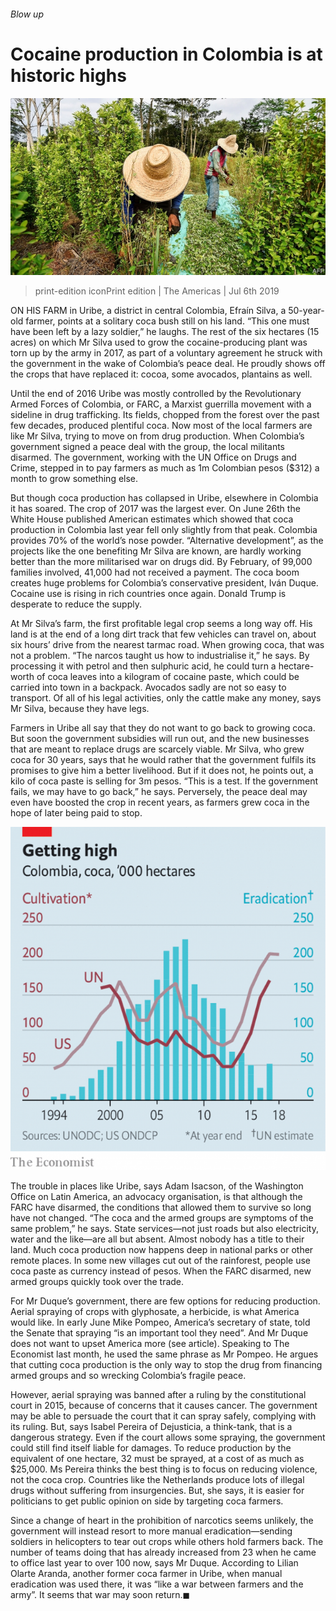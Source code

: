###### Blow up

# Cocaine production in Colombia is at historic highs 

![image](images/20190706_AMP001_0.jpg) 

> print-edition iconPrint edition | The Americas | Jul 6th 2019 

ON HIS FARM in Uribe, a district in central Colombia, Efraín Silva, a 50-year-old farmer, points at a solitary coca bush still on his land. “This one must have been left by a lazy soldier,” he laughs. The rest of the six hectares (15 acres) on which Mr Silva used to grow the cocaine-producing plant was torn up by the army in 2017, as part of a voluntary agreement he struck with the government in the wake of Colombia’s peace deal. He proudly shows off the crops that have replaced it: cocoa, some avocados, plantains as well. 

Until the end of 2016 Uribe was mostly controlled by the Revolutionary Armed Forces of Colombia, or FARC, a Marxist guerrilla movement with a sideline in drug trafficking. Its fields, chopped from the forest over the past few decades, produced plentiful coca. Now most of the local farmers are like Mr Silva, trying to move on from drug production. When Colombia’s government signed a peace deal with the group, the local militants disarmed. The government, working with the UN Office on Drugs and Crime, stepped in to pay farmers as much as 1m Colombian pesos ($312) a month to grow something else. 

But though coca production has collapsed in Uribe, elsewhere in Colombia it has soared. The crop of 2017 was the largest ever. On June 26th the White House published American estimates which showed that coca production in Colombia last year fell only slightly from that peak. Colombia provides 70% of the world’s nose powder. “Alternative development”, as the projects like the one benefiting Mr Silva are known, are hardly working better than the more militarised war on drugs did. By February, of 99,000 families involved, 41,000 had not received a payment. The coca boom creates huge problems for Colombia’s conservative president, Iván Duque. Cocaine use is rising in rich countries once again. Donald Trump is desperate to reduce the supply. 

At Mr Silva’s farm, the first profitable legal crop seems a long way off. His land is at the end of a long dirt track that few vehicles can travel on, about six hours’ drive from the nearest tarmac road. When growing coca, that was not a problem. “The narcos taught us how to industrialise it,” he says. By processing it with petrol and then sulphuric acid, he could turn a hectare-worth of coca leaves into a kilogram of cocaine paste, which could be carried into town in a backpack. Avocados sadly are not so easy to transport. Of all of his legal activities, only the cattle make any money, says Mr Silva, because they have legs. 

Farmers in Uribe all say that they do not want to go back to growing coca. But soon the government subsidies will run out, and the new businesses that are meant to replace drugs are scarcely viable. Mr Silva, who grew coca for 30 years, says that he would rather that the government fulfils its promises to give him a better livelihood. But if it does not, he points out, a kilo of coca paste is selling for 3m pesos. “This is a test. If the government fails, we may have to go back,” he says. Perversely, the peace deal may even have boosted the crop in recent years, as farmers grew coca in the hope of later being paid to stop. 

![image](images/20190706_AMC348.png) 

The trouble in places like Uribe, says Adam Isacson, of the Washington Office on Latin America, an advocacy organisation, is that although the FARC have disarmed, the conditions that allowed them to survive so long have not changed. “The coca and the armed groups are symptoms of the same problem,” he says. State services—not just roads but also electricity, water and the like—are all but absent. Almost nobody has a title to their land. Much coca production now happens deep in national parks or other remote places. In some new villages cut out of the rainforest, people use coca paste as currency instead of pesos. When the FARC disarmed, new armed groups quickly took over the trade. 

For Mr Duque’s government, there are few options for reducing production. Aerial spraying of crops with glyphosate, a herbicide, is what America would like. In early June Mike Pompeo, America’s secretary of state, told the Senate that spraying “is an important tool they need”. And Mr Duque does not want to upset America more (see article). Speaking to The Economist last month, he used the same phrase as Mr Pompeo. He argues that cutting coca production is the only way to stop the drug from financing armed groups and so wrecking Colombia’s fragile peace. 

However, aerial spraying was banned after a ruling by the constitutional court in 2015, because of concerns that it causes cancer. The government may be able to persuade the court that it can spray safely, complying with its ruling. But, says Isabel Pereira of Dejusticia, a think-tank, that is a dangerous strategy. Even if the court allows some spraying, the government could still find itself liable for damages. To reduce production by the equivalent of one hectare, 32 must be sprayed, at a cost of as much as $25,000. Ms Pereira thinks the best thing is to focus on reducing violence, not the coca crop. Countries like the Netherlands produce lots of illegal drugs without suffering from insurgencies. But, she says, it is easier for politicians to get public opinion on side by targeting coca farmers. 

Since a change of heart in the prohibition of narcotics seems unlikely, the government will instead resort to more manual eradication—sending soldiers in helicopters to tear out crops while others hold farmers back. The number of teams doing that has already increased from 23 when he came to office last year to over 100 now, says Mr Duque. According to Lilian Olarte Aranda, another former coca farmer in Uribe, when manual eradication was used there, it was “like a war between farmers and the army”. It seems that war may soon return.◼ 

